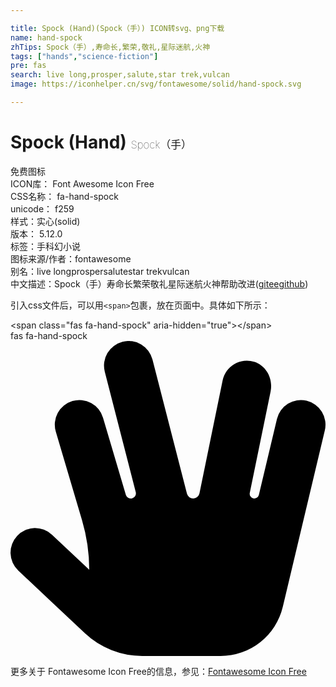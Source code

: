 ```yaml
---

title: Spock (Hand)(Spock（手）) ICON转svg、png下载
name: hand-spock
zhTips: Spock（手）,寿命长,繁荣,敬礼,星际迷航,火神
tags: ["hands","science-fiction"]
pre: fas
search: live long,prosper,salute,star trek,vulcan
image: https://iconhelper.cn/svg/fontawesome/solid/hand-spock.svg

---
```


# Spock (Hand)  <small style="font-size: 60%;font-weight: 100">Spock（手）</small>


<div class="detail-page">
<p>
<span><span class="badge-success badge">免费图标</span> </span>
<br/>
<span>
ICON库：
<span class="badge-secondary badge">Font Awesome Icon Free</span> 
</span>
<br/>
<span>
CSS名称：
<span class="badge-secondary badge">fa-hand-spock</span> 
</span>
<br/>
<span>
unicode：
<span class="badge-secondary badge">f259</span> 
<copy-btn content='f259' btn-title=""></copy-btn>
<copy-btn :content='String.fromCodePoint(parseInt("f259", 16))' btn-title="复制U"></copy-btn>
</span><br/><span>样式：<span class="badge-light badge">实心(solid)</span></span>
<br/>
<span>
版本：
<span class="badge-secondary badge">5.12.0</span> 
</span><br/><span>标签：<span class="badge-light badge"><router-link to="/tags/hands.html">手</router-link></span><span class="badge-light badge"><router-link to="/tags/science-fiction.html">科幻小说</router-link></span></span>
<br/>
<span>图标来源/作者：<span class="badge-light badge">fontawesome</span></span> 
<br/>
<span>别名：<span class="badge-light badge">live long</span><span class="badge-light badge">prosper</span><span class="badge-light badge">salute</span><span class="badge-light badge">star trek</span><span class="badge-light badge">vulcan</span></span><br/><span class="zh-detail">中文描述：<span class="badge-primary badge">Spock（手）</span><span class="badge-primary badge">寿命长</span><span class="badge-primary badge">繁荣</span><span class="badge-primary badge">敬礼</span><span class="badge-primary badge">星际迷航</span><span class="badge-primary badge">火神</span><span class="help-link"><span>帮助改进</span>(<a href="https://gitee.com/liuwave/icon-helper/edit/master/json/fontawesome/solid/hand-spock.json" target="_blank" rel="noopener noreferrer">gitee</a><a href="https://github.com/liuwave/icon-helper/edit/master/json/fontawesome/solid/hand-spock.json" target="_blank" rel="noopener noreferrer">github</a></span>)</span><br/>
</p>
</div>
<div class="alert alert-dark">
  <i class="fas fa-hand-spock fa-xs"></i>
  <i class="fas fa-hand-spock fa-sm"></i>
  <i class="fas fa-hand-spock fa-lg"></i>
  <i class="fas fa-hand-spock fa-2x"></i>
  <i class="fas fa-hand-spock fa-3x"></i>
  <i class="fas fa-hand-spock fa-5x"></i>
  <i class="fas fa-hand-spock fa-7x"></i>
</div>
<div>
  <p>引入css文件后，可以用<code>&lt;span&gt;</code>包裹，放在页面中。具体如下所示：    
  </p>
  <div class="alert alert-primary" style="font-size: 14px">
    &lt;span class="fas fa-hand-spock" aria-hidden="true"&gt;&lt;/span&gt;
    <copy-btn content='<span class="fas fa-hand-spock" aria-hidden="true"></span>'></copy-btn>
  </div>
  <div class="alert alert-secondary">
    <i class="fas fa-hand-spock"
    style="font-size: 24px"
    aria-hidden="true"></i> fas fa-hand-spock
    <copy-btn content="fas fa-hand-spock" btn-title="复制图标名称"></copy-btn>
  </div>
</div>
<div id="svg" class="svg-wrap">
<svg xmlns="http://www.w3.org/2000/svg" viewBox="0 0 512 512"><path d="M510.9005,145.27027,442.604,432.09391A103.99507,103.99507,0,0,1,341.43745,512H214.074a135.96968,135.96968,0,0,1-93.18489-36.95291L12.59072,373.12723a39.992,39.992,0,0,1,54.8122-58.24988l60.59342,57.02528v0a283.24849,283.24849,0,0,0-11.6703-80.46734L73.63726,147.36011a40.00575,40.00575,0,1,1,76.71833-22.7187l37.15458,125.39477a8.33113,8.33113,0,0,0,16.05656-4.4414L153.26183,49.95406A39.99638,39.99638,0,1,1,230.73015,30.0166l56.09491,218.15825a10.42047,10.42047,0,0,0,20.30018-.501L344.80766,63.96966a40.052,40.052,0,0,1,51.30245-30.0893c19.86073,6.2998,30.86262,27.67378,26.67564,48.08487l-33.83869,164.966a7.55172,7.55172,0,0,0,14.74406,3.2666l29.3973-123.45874a39.99414,39.99414,0,1,1,77.81208,18.53121Z"/></svg>
</div>
<detail full-name='fa-hand-spock'></detail>

<Vssue title="关于“Spock (Hand)”的评论" />
    
<div><p>更多关于  Fontawesome Icon Free的信息，参见：<a target="_blank" href="https://iconhelper.cn/fontawesome.html">Fontawesome Icon Free</a>
</p></div>
